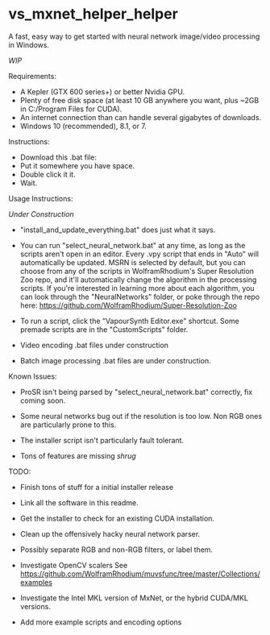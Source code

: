 # vs_mxnet_helper_helper
A fast, easy way to get started with neural network image/video processing in Windows.

*WIP*

Requirements:
- A Kepler (GTX 600 series+) or better Nvidia GPU.
- Plenty of free disk space (at least 10 GB anywhere you want, plus ~2GB in C:/Program Files for CUDA).
- An internet connection than can handle several gigabytes of downloads. 
- Windows 10 (recommended), 8.1, or 7.

Instructions: 

- Download this .bat file: 
- Put it somewhere you have space.
- Double click it it.
- Wait. 

Usage Instructions:

*Under Construction*

- "install_and_update_everything.bat" does just what it says. 

- You can run "select_neural_network.bat" at any time, as long as the scripts aren't open in an editor. Every .vpy script that ends in "Auto" will automatically be updated. MSRN is selected by default, but you can choose from any of the scripts in WolframRhodium's Super Resolution Zoo repo, and it'll automatically change the algorithm in the processing scripts. If you're interested in learning more about each algorithm, you can look through the "NeuralNetworks" folder, or poke through the repo here: https://github.com/WolframRhodium/Super-Resolution-Zoo

- To run a script, click the "VapourSynth Editor.exe" shortcut. Some premade scripts are in the "CustomScripts" folder. 

- Video encoding .bat files under construction

- Batch image processing .bat files are under construction. 



Known Issues:

- ProSR isn't being parsed by "select_neural_network.bat" correctly, fix coming soon. 

- Some neural networks bug out if the resolution is too low. Non RGB ones are particularly prone to this.

- The installer script isn't particularly fault tolerant. 

- Tons of features are missing *shrug* 



TODO:

- Finish tons of stuff for a initial installer release

- Link all the software in this readme.

- Get the installer to check for an existing CUDA installation. 

- Clean up the offensively hacky neural network parser.

- Possibly separate RGB and non-RGB filters, or label them.
 
- Investigate OpenCV scalers See https://github.com/WolframRhodium/muvsfunc/tree/master/Collections/examples
 
- Investigate the Intel MKL version of MxNet, or the hybrid CUDA/MKL versions. 
 
- Add more example scripts and encoding options
 
 
